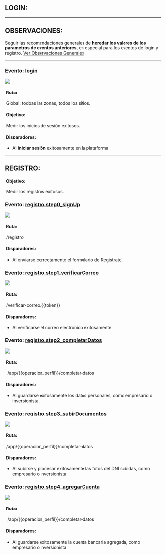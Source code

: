 ## LOGIN:

***********************************
## OBSERVACIONES:
Seguir las recomendaciones generales de **heredar los valores de los parametros de eventos anteriores**, en especial para los eventos de login y registro. [Ver Observaciones Generales](/README.md)
********************************

### Evento: [login](/03-%20Registro%20y%20Login/event%20login.js)
![](/03-%20Registro%20y%20Login/images/login.png)
####  Ruta:
 Global: todoas las zonas, todos los sitios.
####  Objetivo: 
 Medir los inicios de sesión exitosos.
####  Disparadores: 
  *  Al **iniciar sesión** exitosamente en la plataforma

****************************************************************
## REGISTRO:
####  Objetivo: 
 Medir los registros exitosos.

### Evento: [registro.step0_signUp](/03-%20Registro%20y%20Login/event%20registro.step0_signUp.js)
![](/03-%20Registro%20y%20Login/images/step0.png)
####  Ruta:
 /registro
####  Disparadores: 
  * Al enviarse correctamente el formulario de Registrate.

### Evento: [registro.step1_verificarCorreo](/03-%20Registro%20y%20Login/event%20registro.step1_verificarCorreo.js)
![](/03-%20Registro%20y%20Login/images/step1.png)
####  Ruta:
 /verificar-correo/{{token}}
####  Disparadores: 
  * Al verificarse el correo electrónico exitosamente.

### Evento: [registro.step2_completarDatos](/03-%20Registro%20y%20Login/event%20registro.step2_completarDatos.js)
![](/03-%20Registro%20y%20Login/images/step2.png)
####  Ruta:
  /app/{{operacion_perfil}}/completar-datos
####  Disparadores: 
  * Al guardarse exitosamente los datos personales, como empresario o inversionista.

### Evento: [registro.step3_subirDocumentos](/03-%20Registro%20y%20Login/event%20registro.step3_subirDocumentos.js)
![](/03-%20Registro%20y%20Login/images/step3.png)
####  Ruta:
 /app/{{operacion_perfil}}/completar-datos
####  Disparadores: 
  * Al subirse y procesar exitosamente las fotos del DNI subidas, como empresario o inversionista

### Evento: [registro.step4_agregarCuenta](/03-%20Registro%20y%20Login/event%20registro.step4_agregarCuenta.js)
![](/03-%20Registro%20y%20Login/images/step4.png)
####  Ruta:
  /app/{{operacion_perfil}}/completar-datos
####  Disparadores: 
  * Al guardarse exitosamente la cuenta bancaria agregada, como empresario o inversionista

